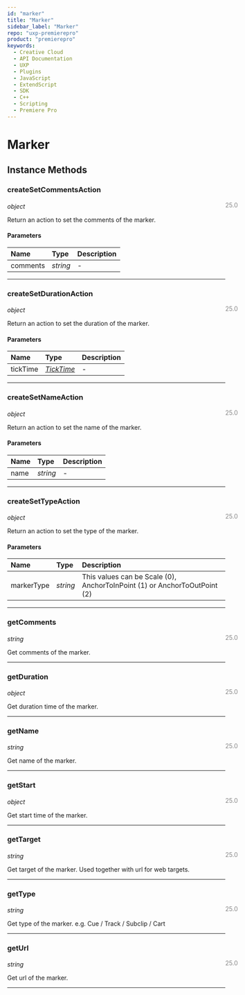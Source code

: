 ```yaml
---
id: "marker"
title: "Marker"
sidebar_label: "Marker"
repo: "uxp-premierepro"
product: "premierepro"
keywords:
  - Creative Cloud
  - API Documentation
  - UXP
  - Plugins
  - JavaScript
  - ExtendScript
  - SDK
  - C++
  - Scripting
  - Premiere Pro
---
```


# Marker  

## Instance Methods

### createSetCommentsAction

<span class="minversion" style="display: block; margin-bottom: -1em; margin-left: 36em; float:left; opacity:0.5;">25.0</span>

*object*
  
Return an action to set the comments of the marker.

#### Parameters

| Name | Type | Description |
| :------ | :------ | :------ |
| comments | *string* | - |

___

### createSetDurationAction

<span class="minversion" style="display: block; margin-bottom: -1em; margin-left: 36em; float:left; opacity:0.5;">25.0</span>

*object*
  
Return an action to set the duration of the marker.

#### Parameters

| Name | Type | Description |
| :------ | :------ | :------ |
| tickTime | [*TickTime*](/ppro_reference/classes/ticktime/) | - |

___

### createSetNameAction

<span class="minversion" style="display: block; margin-bottom: -1em; margin-left: 36em; float:left; opacity:0.5;">25.0</span>

*object*
  
Return an action to set the name of the marker.

#### Parameters

| Name | Type | Description |
| :------ | :------ | :------ |
| name | *string* | - |

___

### createSetTypeAction

<span class="minversion" style="display: block; margin-bottom: -1em; margin-left: 36em; float:left; opacity:0.5;">25.0</span>

*object*
  
Return an action to set the type of the marker.

#### Parameters

| Name | Type | Description |
| :------ | :------ | :------ |
| markerType | *string* | This values can be Scale (0), AnchorToInPoint (1) or AnchorToOutPoint (2) |

___

### getComments

<span class="minversion" style="display: block; margin-bottom: -1em; margin-left: 36em; float:left; opacity:0.5;">25.0</span>

*string*
  
Get comments of the marker.

___

### getDuration

<span class="minversion" style="display: block; margin-bottom: -1em; margin-left: 36em; float:left; opacity:0.5;">25.0</span>

*object*
  
Get duration time of the marker.

___

### getName

<span class="minversion" style="display: block; margin-bottom: -1em; margin-left: 36em; float:left; opacity:0.5;">25.0</span>

*string*
  
Get name of the marker.

___

### getStart

<span class="minversion" style="display: block; margin-bottom: -1em; margin-left: 36em; float:left; opacity:0.5;">25.0</span>

*object*
  
Get start time of the marker.

___

### getTarget

<span class="minversion" style="display: block; margin-bottom: -1em; margin-left: 36em; float:left; opacity:0.5;">25.0</span>

*string*
  
Get target of the marker. Used together with url for web targets.

___

### getType

<span class="minversion" style="display: block; margin-bottom: -1em; margin-left: 36em; float:left; opacity:0.5;">25.0</span>

*string*
  
Get type of the marker. e.g. Cue / Track / Subclip / Cart

___

### getUrl

<span class="minversion" style="display: block; margin-bottom: -1em; margin-left: 36em; float:left; opacity:0.5;">25.0</span>

*string*
  
Get url of the marker.

___
